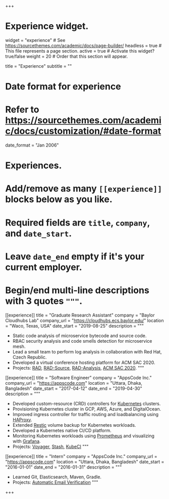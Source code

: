 +++
# Experience widget.
widget = "experience"  # See https://sourcethemes.com/academic/docs/page-builder/
headless = true  # This file represents a page section.
active = true  # Activate this widget? true/false
weight = 20  # Order that this section will appear.

title = "Experience"
subtitle = ""

# Date format for experience
#   Refer to https://sourcethemes.com/academic/docs/customization/#date-format
date_format = "Jan 2006"

# Experiences.
#   Add/remove as many `[[experience]]` blocks below as you like.
#   Required fields are `title`, `company`, and `date_start`.
#   Leave `date_end` empty if it's your current employer.
#   Begin/end multi-line descriptions with 3 quotes `"""`.
[[experience]]
  title = "Graduate Research Assistant"
  company = "Baylor Cloudhubs Lab"
  company_url = "https://cloudhubs.ecs.baylor.edu/"
  location = "Waco, Texas, USA"
  date_start = "2019-08-25"
  description = """  
  * Static code analysis of microservice bytecode and source code.
  * RBAC security analysis and code smells detection for microservice mesh.
  * Lead a small team to perform log analysis in collaboration with Red Hat, Czech Republic.
  * Developed a virtual conference hosting platform for ACM SAC 2020.
  * Projects: [RAD](https://github.com/cloudhubs/rad), [RAD-Source](https://github.com/cloudhubs/rad-sorce), [RAD-Analysis](https://github.com/cloudhubs/rad-analysis), [ACM SAC 2020](https://github.com/cloudhubs/acmsac).
  """

[[experience]]
  title = "Software Engineer"
  company = "AppsCode Inc."
  company_url = "https://appscode.com"
  location = "Uttara, Dhaka, Bangladesh"
  date_start = "2017-04-12"
  date_end = "2019-04-30"
  description = """
  
  * Developed custom-resource (CRD) controllers for [Kubernetes](https://kubernetes.io/) clusters.
  * Provisioning Kubernetes cluster in GCP, AWS, Azure, and DigitalOcean.
  * Improved ingress controller for traffic routing and loadbalancing using [HAProxy](http://www.haproxy.org/).
  * Extended [Restic](https://restic.net/) volume backup for Kubernetes workloads. 
  * Developed a Kubernetes native CI/CD platform.
  * Monitoring Kubernetes workloads using [Prometheus](https://prometheus.io/) and visualizing with [Grafana](https://grafana.com/).
  * Projects: [Voyager](https://github.com/appscode/voyager), [Stash](https://github.com/appscode/stash), [KubeCI](https://github.com/kube-ci/kubeci) 
  """

[[experience]]
  title = "Intern"
  company = "AppsCode Inc."
  company_url = "https://appscode.com"
  location = "Uttara, Dhaka, Bangladesh"
  date_start = "2016-01-01"
  date_end = "2016-01-31"
  description = """

  * Learned Git, Elasticsearch, Maven, Gradle.
  * Projects: [Automatic Email Verification](https://github.com/diptadas/java-projects/tree/master/verify-email)
  """

+++
